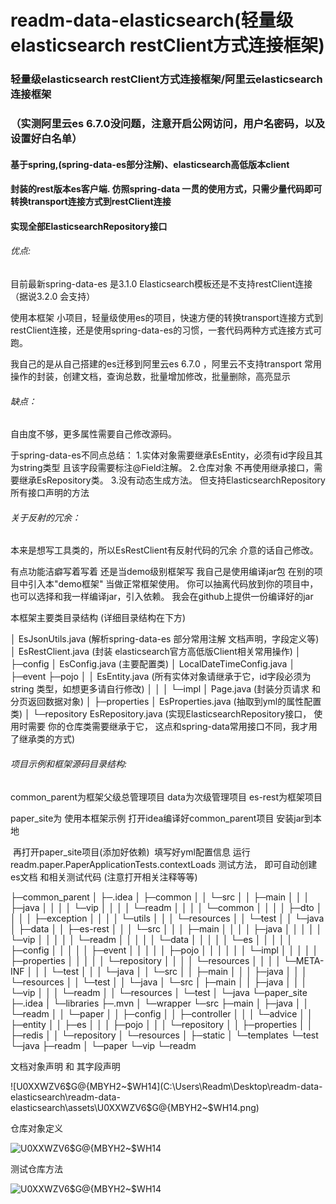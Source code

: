 # readm-data-elasticsearch(轻量级elasticsearch restClient方式连接框架)
### 轻量级elasticsearch restClient方式连接框架/阿里云elasticsearch连接框架



### （实测阿里云es 6.7.0没问题，注意开启公网访问，用户名密码，以及设置好白名单）

#### 基于spring,(spring-data-es部分注解)、elasticsearch高低版本client

#### 封装的rest版本es客户端. 仿照spring-data 一贯的使用方式，只需少量代码即可转换transport连接方式到restClient连接

#### 实现全部ElasticsearchRepository接口

###### 优点:

目前最新spring-data-es 是3.1.0  Elasticsearch模板还是不支持restClient连接 （据说3.2.0 会支持）

使用本框架
小项目，轻量级使用es的项目，快速方便的转换transport连接方式到restClient连接，还是使用spring-data-es的习惯，一套代码两种方式连接方式可跑。 

我自己的是从自己搭建的es迁移到阿里云es 6.7.0 ，阿里云不支持transport
常用操作的封装，创建文档，查询总数，批量增加修改，批量删除，高亮显示

###### 缺点：

自由度不够，更多属性需要自己修改源码。

于spring-data-es不同点总结：
1.实体对象需要继承EsEntity，必须有id字段且其为string类型 且该字段需要标注@Field注解。
2.仓库对象 不再使用继承接口，需要继承EsRepository类。 
3.没有动态生成方法。 但支持ElasticsearchRepository所有接口声明的方法



###### 关于反射的冗余：

本来是想写工具类的，所以EsRestClient有反射代码的冗余 介意的话自己修改。 

有点功能洁癖写着写着 还是当demo级别框架写
我自己是使用编译jar包 在别的项目中引入本"demo框架" 当做正常框架使用。
你可以抽离代码放到你的项目中，也可以选择和我一样编译jar，引入依赖。 
我会在github上提供一份编译好的jar


本框架主要类目录结构 (详细目录结构在下方)

│  EsJsonUtils.java   (解析spring-data-es 部分常用注解 文档声明，字段定义等)
│  EsRestClient.java  (封装 elasticsearch官方高低版Client相关常用操作)
│
├─config
│      EsConfig.java   (主要配置类)
│      LocalDateTimeConfig.java
│
├─event
├─pojo
│  │  EsEntity.java   (所有实体对象请继承于它，id字段必须为string 类型，如想更多请自行修改)
│  │
│  └─impl
│          Page.java (封装分页请求 和 分页返回数据对象)
│
├─properties
│      EsProperties.java (抽取到yml的属性配置类)
│
└─repository
        EsRepository.java  (实现ElasticsearchRepository接口， 使用时需要 你的仓库类需要继承于它， 这点和spring-data常用接口不同，我才用了继承类的方式)





###### 项目示例和框架源码目录结构:

common_parent为框架父级总管理项目
  data为次级管理项目
    es-rest为框架项目

paper_site为 使用本框架示例 
	打开idea编译好common_parent项目 安装jar到本地

​	再打开paper_site项目(添加好依赖)
​	填写好yml配置信息 运行readm.paper.PaperApplicationTests.contextLoads 测试方法，
​	即可自动创建es文档 和相关测试代码  (注意打开相关注释等等)





├─common_parent
│  ├─.idea
│  ├─common
│  │  └─src
│  │      ├─main
│  │      │  ├─java
│  │      │  │  └─vip
│  │      │  │      └─readm
│  │      │  │          └─common
│  │      │  │              ├─dto
│  │      │  │              ├─exception
│  │      │  │              └─utils
│  │      │  └─resources
│  │      └─test
│  │          └─java
│  ├─data
│  │  ├─es-rest
│  │  │  └─src
│  │  │      ├─main
│  │  │      │  ├─java
│  │  │      │  │  └─vip
│  │  │      │  │      └─readm
│  │  │      │  │          └─data
│  │  │      │  │              └─es
│  │  │      │  │                  ├─config
│  │  │      │  │                  ├─event
│  │  │      │  │                  ├─pojo
│  │  │      │  │                  │  └─impl
│  │  │      │  │                  ├─properties
│  │  │      │  │                  └─repository
│  │  │      │  └─resources
│  │  │      │      └─META-INF
│  │  │      └─test
│  │  │          └─java
│  │  └─src
│  │      ├─main
│  │      │  ├─java
│  │      │  └─resources
│  │      └─test
│  │          └─java
│  └─src
│      ├─main
│      │  ├─java
│      │  │  └─vip
│      │  │      └─readm
│      │  └─resources
│      └─test
│          └─java
└─paper_site
    ├─.idea
    │  └─libraries
    ├─.mvn
    │  └─wrapper
    └─src
        ├─main
        │  ├─java
        │  │  └─readm
        │  │      └─paper
        │  │          ├─config
        │  │          ├─controller
        │  │          │  └─advice
        │  │          ├─entity
        │  │          ├─es
        │  │          │  ├─pojo
        │  │          │  └─repository
        │  │          ├─properties
        │  │          ├─redis
        │  │          └─repository
        │  └─resources
        │      ├─static
        │      └─templates
        └─test
            └─java
                ├─readm
                │  └─paper
                └─vip
                    └─readm





文档对象声明 和 其字段声明



![U0XXWZV6$G@{MBYH2~$WH14](C:\Users\Readm\Desktop\readm-data-elasticsearch\readm-data-elasticsearch\assets\U0XXWZV6$G@{MBYH2~$WH14.png)



仓库对象定义



![U0XXWZV6$G@{MBYH2~$WH14](C:\Users\Readm\Desktop\readm-data-elasticsearch\readm-data-elasticsearch\assets\D3[KBZ39E37NWRC6XMK5MX6.png)





测试仓库方法 



![U0XXWZV6$G@{MBYH2~$WH14](C:\Users\Readm\Desktop\readm-data-elasticsearch\readm-data-elasticsearch\assets\test.png)